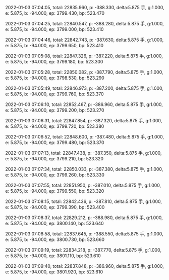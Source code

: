 2022-01-03 07:04:05, total: 22835.960, p: -388.330, delta:5.875 手, g:1.000, e: 5.875, b: -94.000, ep: 3799.430, bp: 523.470

2022-01-03 07:04:25, total: 22840.547, p: -388.280, delta:5.875 手, g:1.000, e: 5.875, b: -94.000, ep: 3799.000, bp: 523.410

2022-01-03 07:04:46, total: 22842.743, p: -387.630, delta:5.875 手, g:1.000, e: 5.875, b: -94.000, ep: 3799.650, bp: 523.410

2022-01-03 07:05:08, total: 22847.326, p: -387.220, delta:5.875 手, g:1.000, e: 5.875, b: -94.000, ep: 3799.180, bp: 523.300

2022-01-03 07:05:28, total: 22850.082, p: -387.790, delta:5.875 手, g:1.000, e: 5.875, b: -94.000, ep: 3798.530, bp: 523.290

2022-01-03 07:05:49, total: 22846.973, p: -387.200, delta:5.875 手, g:1.000, e: 5.875, b: -94.000, ep: 3799.760, bp: 523.370

2022-01-03 07:06:10, total: 22852.467, p: -386.960, delta:5.875 手, g:1.000, e: 5.875, b: -94.000, ep: 3799.200, bp: 523.270

2022-01-03 07:06:31, total: 22847.854, p: -387.320, delta:5.875 手, g:1.000, e: 5.875, b: -94.000, ep: 3799.720, bp: 523.380

2022-01-03 07:06:52, total: 22848.600, p: -387.480, delta:5.875 手, g:1.000, e: 5.875, b: -94.000, ep: 3799.480, bp: 523.370

2022-01-03 07:07:13, total: 22847.438, p: -387.350, delta:5.875 手, g:1.000, e: 5.875, b: -94.000, ep: 3799.210, bp: 523.320

2022-01-03 07:07:34, total: 22850.033, p: -387.380, delta:5.875 手, g:1.000, e: 5.875, b: -94.000, ep: 3799.260, bp: 523.330

2022-01-03 07:07:55, total: 22851.950, p: -387.010, delta:5.875 手, g:1.000, e: 5.875, b: -94.000, ep: 3799.550, bp: 523.320

2022-01-03 07:08:15, total: 22842.436, p: -387.810, delta:5.875 手, g:1.000, e: 5.875, b: -94.000, ep: 3799.390, bp: 523.400

2022-01-03 07:08:37, total: 22829.212, p: -388.980, delta:5.875 手, g:1.000, e: 5.875, b: -94.000, ep: 3800.140, bp: 523.640

2022-01-03 07:08:58, total: 22837.645, p: -388.550, delta:5.875 手, g:1.000, e: 5.875, b: -94.000, ep: 3800.730, bp: 523.660

2022-01-03 07:09:19, total: 22834.218, p: -387.770, delta:5.875 手, g:1.000, e: 5.875, b: -94.000, ep: 3801.110, bp: 523.610

2022-01-03 07:09:40, total: 22837.848, p: -386.960, delta:5.875 手, g:1.000, e: 5.875, b: -94.000, ep: 3801.920, bp: 523.610
